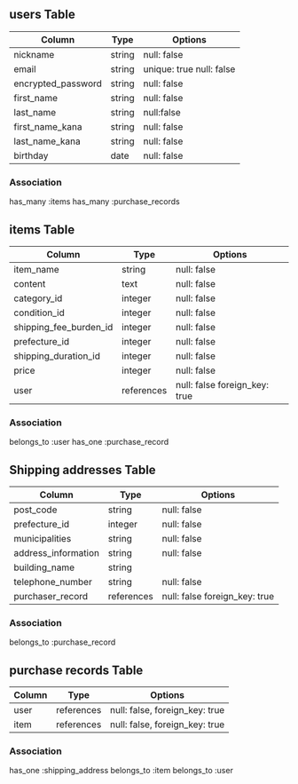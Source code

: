 ## users Table

|Column             |Type      |Options                       |
|------             |----      |-------                       |
|nickname           |string    |null: false                   |
|email              |string    |unique: true  null: false     |
|encrypted_password |string    |null: false                   |
|first_name         |string    |null: false                   |
|last_name          |string    |null:false                    |
|first_name_kana    |string    |null: false                   |
|last_name_kana     |string    |null: false                   |
|birthday           |date      |null: false                   |

### Association
has_many :items
has_many :purchase_records



## items Table
|Column                    |Type           |Options                         |
|------                    |----           |-------                         |
|item_name                 |string         |null: false                     |
|content                   |text           |null: false                     |
|category_id               |integer        |null: false                     |
|condition_id              |integer        |null: false                     |
|shipping_fee_burden_id    |integer        |null: false                     |
|prefecture_id             |integer        |null: false                     |
|shipping_duration_id      |integer        |null: false                     |
|price                     |integer        |null: false                     |
|user                      |references     |null: false  foreign_key: true  |

### Association
belongs_to :user
has_one :purchase_record


## Shipping addresses Table

|Column                |Type       |Options                       |
|------                |----       |-------                       |
|post_code             |string     |null: false                   |
|prefecture_id         |integer    |null: false                   |
|municipalities        |string     |null: false                   |
|address_information   |string     |null: false                   |
|building_name         |string     |                              |
|telephone_number      |string     |null: false                   |
|purchaser_record      |references |null: false  foreign_key: true|

### Association
belongs_to :purchase_record

## purchase records Table
|Column        |Type        |Options                         |
|------        |----        |-------                         |
|user          | references |null: false,  foreign_key: true |
|item          | references |null: false,  foreign_key: true |

### Association
has_one :shipping_address
belongs_to :item
belongs_to :user
